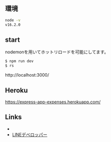 ## 環境
```sh
node -v
v16.2.0
```

## start
nodemonを用いてホットリロードを可能にしてます。

```sh
$ npm run dev
$ rs
```

http://localhost:3000/


## Heroku
https://express-app-expenses.herokuapp.com/


## Links
- 
- [LINEデベロッパー](https://developers.line.biz/)